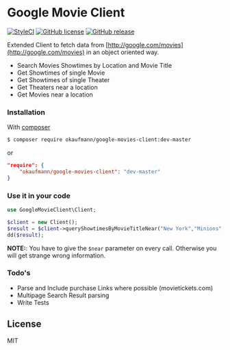 # Google Movie Client
[![StyleCI](https://styleci.io/repos/30374769/shield)](https://styleci.io/repos/30374769)
[![GitHub license](https://img.shields.io/github/license/okaufmann/google-movie-client.svg?style=flat-square)](https://github.com/okaufmann/google-movie-client/blob/master/LICENSE)
[![GitHub release](https://img.shields.io/github/release/okaufmann/google-movie-client.svg?style=flat-square)](https://github.com/okaufmann/google-movie-client/releases)

Extended Client to fetch data from [http://google.com/movies](http://google.com/movies) in an object oriented way.

  - Search Movies Showtimes by Location and Movie Title
  - Get Showtimes of single Movie
  - Get Showtimes of single Theater
  - Get Theaters near a location
  - Get Movies near a location

### Installation

With [composer](https://getcomposer.org/)

```sh
$ composer require okaufmann/google-movies-client:dev-master
```

or

```json
"require": {
    "okaufmann/google-movies-client": "dev-master"
}
```
### Use it in your code

```php
use GoogleMovieClient\Client;

$client = new Client();
$result = $client->queryShowtimesByMovieTitleNear("New York","Minions","en");
dd($result);
```

**NOTE:**: You have to give the `$near` parameter on every call. Otherwise you will get strange wrong information.

### Todo's

 - Parse and Include purchase Links where possible (movietickets.com)
 - Multipage Search Result parsing
 - Write Tests

License
----

MIT

